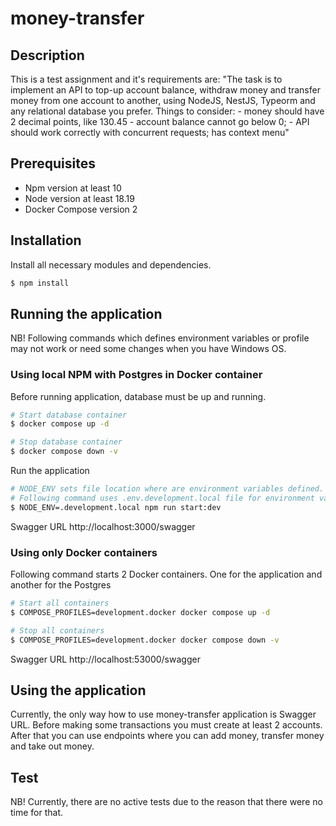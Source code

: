 # money-transfer

## Description

This is a test assignment and it's requirements are:
"The task is to implement an API to top-up account balance, withdraw money and transfer money from one account to another, using NodeJS, NestJS, Typeorm and any relational database you prefer. Things to consider: - money should have 2 decimal points, like 130.45 - account balance cannot go below 0; - API should work correctly with concurrent requests; has context menu"

## Prerequisites
- Npm version at least 10
- Node version at least 18.19
- Docker Compose version 2

## Installation

Install all necessary modules and dependencies.
```bash
$ npm install
```

## Running the application

NB! Following commands which defines environment variables or profile may not work or need some changes when you have Windows OS.

### Using local NPM with Postgres in Docker container

Before running application, database must be up and running.
```bash
# Start database container
$ docker compose up -d

# Stop database container
$ docker compose down -v
```

Run the application
```bash
# NODE_ENV sets file location where are environment variables defined.
# Following command uses .env.development.local file for environment variables
$ NODE_ENV=.development.local npm run start:dev
```

Swagger URL
http://localhost:3000/swagger

### Using only Docker containers

Following command starts 2 Docker containers. One for the application and another for the Postgres
```bash
# Start all containers
$ COMPOSE_PROFILES=development.docker docker compose up -d

# Stop all containers
$ COMPOSE_PROFILES=development.docker docker compose down -v
```

Swagger URL
http://localhost:53000/swagger

## Using the application

Currently, the only way how to use money-transfer application is Swagger URL. Before making some transactions you must create at least 2 accounts. After that you can use endpoints where you can add money, transfer money and take out money.

## Test

NB! Currently, there are no active tests due to the reason that there were no time for that.
